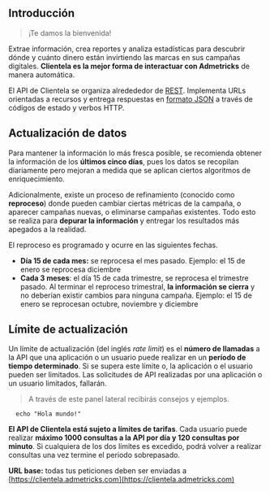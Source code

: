 ## Introducción

> ¡Te damos la bienvenida!

Extrae información, crea reportes y analiza estadísticas para descubrir dónde y cuánto dinero están invirtiendo las marcas en sus campañas digitales. **Clientela es la mejor forma de interactuar con Admetricks** de manera automática.

El API de Clientela se organiza alredededor de [REST](https://es.wikipedia.org/wiki/Transferencia_de_Estado_Representacional). Implementa URLs orientadas a recursos y entrega respuestas en [formato JSON](http://www.json.org/) a través de códigos de estado y verbos HTTP.

## Actualización de datos

Para mantener la información lo más fresca posible, se recomienda obtener la información de los **últimos cinco días**, pues los datos se recopilan diariamente pero mejoran a medida que se aplican ciertos algoritmos de enriquecimiento.

Adicionalmente, existe un proceso de refinamiento (conocido como **reproceso**) donde pueden cambiar ciertas métricas de la campaña, o aparecer campañas nuevas, o eliminarse campañas existentes. Todo esto se realiza para **depurar la información** y entregar los resultados más apegados a la realidad.

El reproceso es programado y ocurre en las siguientes fechas.

- **Día 15 de cada mes:** se reprocesa el mes pasado. Ejemplo: el 15 de enero se reprocesa diciembre
- **Cada 3 meses**: el día 15 de cada trimestre, se reprocesa el trimestre pasado. Al terminar el reproceso trimestral, **la información se cierra** y no deberían existir cambios para ninguna campaña. Ejemplo: el 15 de enero se reprocesan octubre, noviembre y diciembre

## Límite de actualización

Un límite de actualización (del inglés *rate limit*) es el **número de llamadas** a la API que una aplicación o un usuario puede realizar en un **período de tiempo determinado**. Si se supera este límite o, la aplicación o el usuario pueden ser limitados. Las solicitudes de API realizadas por una aplicación o un usuario limitados, fallarán.

> A través de este panel lateral recibirás consejos y ejemplos.

```
  echo "Hola mundo!"
```

**El API de Clientela está sujeto a límites de tarifas**. Cada usuario puede realizar **máximo 1000 consultas a la API por día y 120 consultas por minuto**. Si cualquiera de los dos límites es excedido, podrá volver a realizar consultas una vez termine el periodo sobrepasado.

**URL base:** todas tus peticiones deben ser enviadas a [https://clientela.admetricks.com](https://clientela.admetricks.com)
